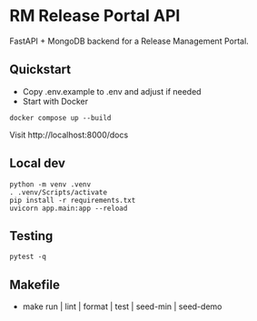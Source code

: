 # RM Release Portal API

FastAPI + MongoDB backend for a Release Management Portal.

## Quickstart

- Copy .env.example to .env and adjust if needed
- Start with Docker

```
docker compose up --build
```

Visit http://localhost:8000/docs

## Local dev

```
python -m venv .venv
. .venv/Scripts/activate
pip install -r requirements.txt
uvicorn app.main:app --reload
```

## Testing

```
pytest -q
```

## Makefile
- make run | lint | format | test | seed-min | seed-demo
